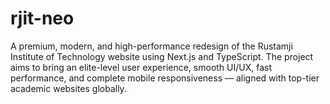 # rjit-neo
A premium, modern, and high-performance redesign of the Rustamji Institute of Technology website using Next.js and TypeScript. The project aims to bring an elite-level user experience, smooth UI/UX, fast performance, and complete mobile responsiveness — aligned with top-tier academic websites globally. 
